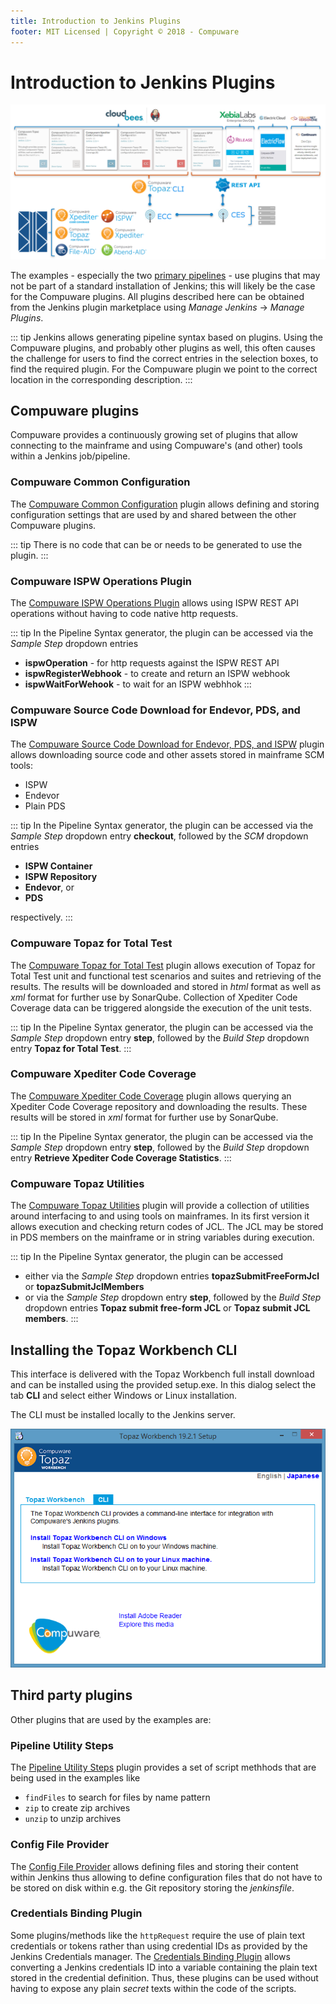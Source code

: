 ```yaml
---
title: Introduction to Jenkins Plugins
footer: MIT Licensed | Copyright © 2018 - Compuware
---
```


# Introduction to Jenkins Plugins

![Plugins](./images/Plugins.png)

The examples - especially the two [primary pipelines](../pipelines/basic_scenario.md) - use plugins that may not be part of a standard installation of Jenkins; this will likely be the case for the Compuware plugins. All plugins described here can be obtained from the Jenkins plugin marketplace using *Manage Jenkins* -> *Manage Plugins*.

::: tip
Jenkins allows generating pipeline syntax based on plugins. Using the Compuware plugins, and probably other plugins as well, this often causes the challenge for users to find the correct entries in the selection boxes, to find the required plugin. For the Compuware plugin we point to the correct location in the corresponding description.
:::

## Compuware plugins

Compuware provides a continuously growing set of plugins that allow connecting to the mainframe and using Compuware's (and other) tools within a Jenkins job/pipeline.

### Compuware Common Configuration

The [Compuware Common Configuration](https://wiki.jenkins.io/display/JENKINS/Compuware+Common+Configuration+Plugin) plugin allows defining and storing configuration settings that are used by and shared between the other Compuware plugins. 

::: tip
There is no code that can be or needs to be generated to use the plugin.
:::

### Compuware ISPW Operations Plugin
The [Compuware ISPW Operations Plugin](https://wiki.jenkins.io/display/JENKINS/Compuware+ISPW+Operations+Plugin) allows using ISPW REST API operations without having to code native http requests.

::: tip
In the Pipeline Syntax generator, the plugin can be accessed via the *Sample Step* dropdown entries 
- **ispwOperation** - for http requests against the ISPW REST API
- **ispwRegisterWebhook** - to create and return an ISPW webhook
- **ispwWaitForWehook** - to wait for an ISPW webhhok
:::

### Compuware Source Code Download for Endevor, PDS, and ISPW

The [Compuware Source Code Download for Endevor, PDS, and ISPW](https://wiki.jenkins-ci.org/display/JENKINS/Compuware+Source+Code+Download+for+Endevor%2C+PDS%2C+and+ISPW+Plugin) plugin allows downloading source code and other assets stored in mainframe SCM tools:

- ISPW
- Endevor
- Plain PDS

::: tip
In the Pipeline Syntax generator, the plugin can be accessed via the *Sample Step* dropdown entry **checkout**, followed by the *SCM* dropdown entries 

- **ISPW Container**
- **ISPW Repository** 
- **Endevor**, or 
- **PDS**

respectively.
:::

### Compuware Topaz for Total Test

The [Compuware Topaz for Total Test](https://wiki.jenkins-ci.org/display/JENKINS/Compuware+Topaz+for+Total+Test+Plugin) plugin allows execution of Topaz for Total Test unit and functional test scenarios and suites and retrieving of the results. The results will be downloaded and stored in *html* format as well as *xml* format for further use by SonarQube. Collection of Xpediter Code Coverage data can be triggered alongside the execution of the unit tests.

::: tip
In the Pipeline Syntax generator, the plugin can be accessed via the *Sample Step* dropdown entry **step**, followed by the *Build Step* dropdown entry **Topaz for Total Test**.
:::

### Compuware Xpediter Code Coverage

The [Compuware Xpediter Code Coverage](https://wiki.jenkins-ci.org/display/JENKINS/Compuware+Xpediter+Code+Coverage+Plugin) plugin allows querying an Xpediter Code Coverage repository and downloading the results. These results will be stored in *xml* format for further use by SonarQube.

::: tip
In the Pipeline Syntax generator, the plugin can be accessed via the *Sample Step* dropdown entry **step**, followed by the *Build Step* dropdown entry **Retrieve Xpediter Code Coverage Statistics**.
:::

### Compuware Topaz Utilities

The [Compuware Topaz Utilities](https://wiki.jenkins-ci.org/display/JENKINS/Compuware+Topaz+Utilities+Plugin) plugin will provide a collection of utilities around interfacing to and using tools on mainframes. In its first version it allows execution and checking return codes of JCL. The JCL may be stored in PDS members on the mainframe or in string variables during execution.

::: tip
In the Pipeline Syntax generator, the plugin can be accessed 
- either via the *Sample Step* dropdown entries **topazSubmitFreeFormJcl** or **topazSubmitJclMembers**
- or via the *Sample Step* dropdown entry **step**, followed by the *Build Step* dropdown entries **Topaz submit free-form JCL** or **Topaz submit JCL members**.
:::

## Installing the Topaz Workbench CLI

This interface is delivered with the Topaz Workbench full install download and can be installed using the provided setup.exe. In this dialog select the tab **CLI** and select either Windows or Linux installation.

The CLI must be installed locally to the Jenkins server.

![Installing CLI](./images/Install_CLI.png)

## Third party plugins

Other plugins that are used by the examples are:

### Pipeline Utility Steps

The [Pipeline Utility Steps](https://wiki.jenkins.io/display/JENKINS/Pipeline+Utility+Steps+Plugin) plugin provides a set of script methhods that are being used in the examples like

- `findFiles`   to search for files by name pattern
- `zip`         to create zip archives
- `unzip`       to unzip archives

### Config File Provider

The [Config File Provider](https://wiki.jenkins.io/display/JENKINS/Config+File+Provider+Plugin) allows defining files and storing their content within Jenkins thus allowing to define configuration files that do not have to be stored on disk within e.g. the Git repository storing the *jenkinsfile*.

### Credentials Binding Plugin

Some plugins/methods like the `httpRequest` require the use of plain text credentials or tokens rather than using credential IDs as provided by the Jenkins Credentials manager. The [Credentials Binding Plugin](https://plugins.jenkins.io/credentials-binding) allows converting a Jenkins credentials ID into a variable containing the plain text stored in the credential definition. Thus, these plugins can be used without having to expose any plain *secret* texts within the code of the scripts.
